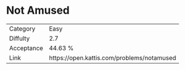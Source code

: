# Not Amused

<table>
    <tr>
        <td>Category</td>
        <td>Easy</td>
    </tr>
    <tr>
        <td>Diffulty</td>
        <td>2.7</td>
    </tr>
    <tr>
        <td>Acceptance</td>
        <td>44.63 %</td>
    </tr>
    <tr>
        <td>Link</td>
        <td>https://open.kattis.com/problems/notamused</td>
    </tr>
</table>